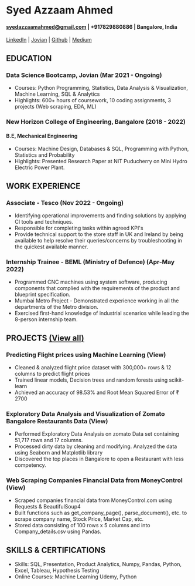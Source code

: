# Syed Azzaam Ahmed
#### syedazzaamahmed@gmail.com | +917829880886 | Bangalore, India
[LinkedIn](https://linkedin.com/in/syedazzaamahmed) | [Jovian](https://jovian.ai/syedazzaamahmed) | [Github](https://github.com/syedazzaamahmed) | [Medium](https://medium.com/@syedazzaamahmed)

## EDUCATION
### Data Science Bootcamp, Jovian                    (Mar 2021 - Ongoing)
- Courses: Python Programming, Statistics, Data Analysis & Visualization, Machine Learning, SQL & Analytics
- Highlights: 600+ hours of coursework, 10 coding assignments, 3 projects (Web scraping, EDA, ML)
### New Horizon College of Engineering, Bangalore           (2018 - 2022)
#### **B.E, Mechanical Engineering**
- Courses: Machine Design, Databases & SQL, Programming with Python, Statistics and Probability
- Highlights: Presented Research Paper at NIT Puducherry on Mini Hydro Electric Power Plant.
## WORK EXPERIENCE
### Associate - Tesco (Nov 2022 - Ongoing)
- Identifying operational improvements and finding solutions by applying CI tools and techniques.
- Responsible for completing tasks within agreed KPI's
- Provide technical support to the store staff in UK and Ireland by being available to help resolve their
queries/concerns by troubleshooting in the quickest available manner.
### Internship Trainee - BEML (Ministry of Defence) (Apr-May 2022)
- Programmed CNC machines using system software, producing components that complied with the
requirements of the product and blueprint specification.
- Mumbai Metro Project - Demonstrated experience working in all the departments of the Metro division.
- Exercised first-hand knowledge of industrial scenarios while leading the 8-person internship team.
## PROJECTS [(View all)](https://https://jovian.ai/syedazzaamahmed)
### Predicting Flight prices using Machine Learning (View)
- Cleaned & analyzed flight price dataset with 300,000+ rows & 12 columns to predict flight prices
- Trained linear models, Decision trees and random forests using scikit-learn
- Achieved an accuracy of 98.53% and Root Mean Squared Error of ₹ 2700
### Exploratory Data Analysis and Visualization of Zomato Bangalore Restaurants Data (View)
- Performed Exploratory Data Analysis on zomato Data set containing 51,717 rows and 17 columns.
- Processed dirty data by cleaning and modifying. Analyzed the data using Seaborn and Matplotlib library
- Discovered the top places in Bangalore to open a Restaurant with less competency.
### Web Scraping Companies Financial Data from MoneyControl (View)
- Scraped companies financial data from MoneyControl.com using Requests & BeautifulSoup4
- Built functions such as get_company_page(), parse_document(), etc. to scrape company name, Stock
Price, Market Cap, etc.
- Stored data consisting of 100 rows x 5 columns and into Company_details.csv using Pandas.
## SKILLS & CERTIFICATIONS
- Skills: SQL, Presentation, Product Analytics, Numpy, Pandas, Python, Excel, Tableau, Hypothesis Testing
- Online Courses: Machine Learning Udemy, Python

